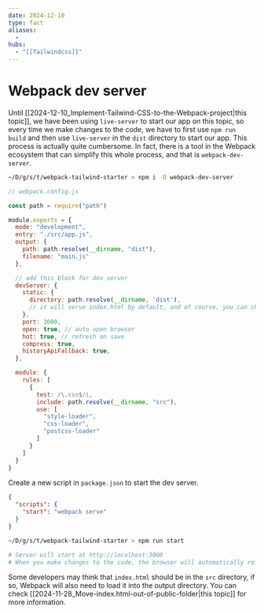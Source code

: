 ```yaml
---
date: 2024-12-10
type: fact
aliases:
  -
hubs:
  - "[[Tailwindcss]]"
---
```


# Webpack dev server

Until [[2024-12-10_Implement-Tailwind-CSS-to-the-Webpack-project|this topic]], we have been using `live-server` to start our app on this topic, so every time we make changes to the code, we have to first use `npm run build` and then use `live-server` in the `dist` directory to start our app. This process is actually quite cumbersome. In fact, there is a tool in the Webpack ecosystem that can simplify this whole process, and that is `webpack-dev-server`.

```bash
~/D/g/s/t/webpack-tailwind-starter > npm i -D webpack-dev-server
```
```js
// webpack.config.js

const path = require("path")

module.exports = {
  mode: "development",
  entry: "./src/app.js",
  output: {
    path: path.resolve(__dirname, "dist"),
    filename: "main.js"
  },

  // add this block for dev server
  devServer: {
    static: {
      directory: path.resolve(__dirname, 'dist'),
      // it will serve index.html by default, and of course, you can change it
    },
    port: 3000,
    open: true, // auto open browser
    hot: true, // refresh on save
    compress: true,
    historyApiFallback: true,
  },

  module: {
    rules: [
      {
        test: /\.css$/i,
        include: path.resolve(__dirname, "src"),
        use: [
          "style-loader",
          "css-loader",
          "postcss-loader"
        ]
      }
    ]
  }
}
```

Create a new script in `package.json` to start the dev server.
```json
{
  "scripts": {
    "start": "webpack serve"
  }
}
```

```bash
~/D/g/s/t/webpack-tailwind-starter > npm run start

# Server will start at http://localhost:3000
# When you make changes to the code, the browser will automatically refresh
```

Some developers may think that `index.html` should be in the `src` directory, if so, Webpack will also need to load it into the output directory. You can check [[2024-11-28_Move-index.html-out-of-public-folder|this topic]] for more information.
